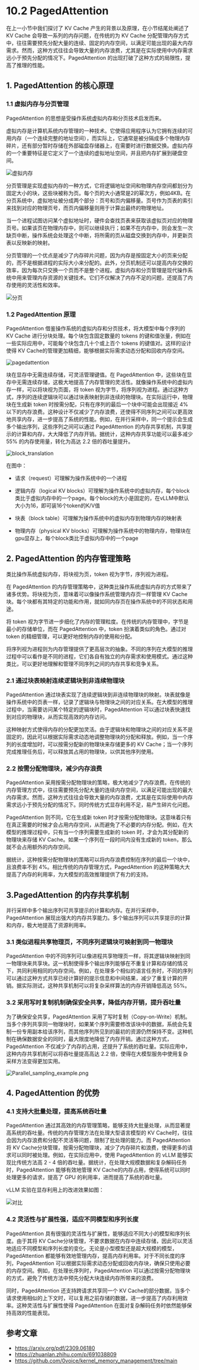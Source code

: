 # 10.2 PagedAttention

在上一小节中我们探讨了 KV Cache 产生的背景以及原理，在小节结尾处阐述了 KV Cache 会导致一系列的内存问题，在传统的为 KV Cache 分配管理内存方式中，往往需要预先分配大量的连续、固定的内存空间，以满足可能出现的最大内存需求。然而，这种方式往往会导致大量的内存浪费，尤其是在实际使用中内存需求远小于预先分配的情况下。PagedAttention 的出现打破了这种方式的局限性，提高了推理的性能。

## 1. PagedAttention 的核心原理

### 1.1 虚拟内存与分页管理 

PagedAttention 的思想是受操作系统虚拟内存和分页技术启发而来。

虚拟内存是计算机系统内存管理的一种技术。它使得应用程序认为它拥有连续的可用内存（一个连续完整的地址空间），而实际上，它通常是被分隔成多个物理内存碎片，还有部分暂时存储在外部磁盘存储器上，在需要时进行数据交换。虚拟内存的一个重要特征是它定义了一个连续的虚拟地址空间，并且把内存扩展到硬盘空间。

![虚拟内存](images/虚拟内存.png)

分页管理是实现虚拟内存的一种方式，它将逻辑地址空间和物理内存空间都划分为固定大小的块，这些块被称为页。每个页的大小通常是2的幂次方，例如4KB。在分页系统中，虚拟地址被分成两个部分：页号和页内偏移量。页号作为页表的索引来找到对应的物理页号，而页内偏移量则用于计算出最终的物理地址。

当一个进程试图访问某个虚拟地址时，硬件会查找页表来获取该虚拟页对应的物理页号。如果该页在物理内存中，则可以继续执行；如果不在内存中，则会发生一次缺页中断，操作系统会处理这个中断，将所需的页从磁盘交换到内存中，并更新页表以反映新的映射。

分页管理的一个优点是减少了内存碎片问题，因为内存是按固定大小的页来分配的，而不是根据进程的实际大小来分配的。此外，分页机制还可以提高内存交换的效率，因为每次只交换一个页而不是整个进程。虚拟内存和分页管理是现代操作系统中用来管理内存资源的关键技术。它们不仅解决了内存不足的问题，还提高了内存使用的灵活性和效率。

![分页](images/分页.png)

### 1.2 PagedAttention 原理

PagedAttention 借鉴操作系统的虚拟内存和分页技术，将大模型中每个序列的 KV Cache 进行分块处理。每个块包含固定数量的 tokens 的键和值张量，例如在一些实际应用中，可能每个块包含几十个或上百个 tokens 的键值对。这样的设计使得 KV Cache的管理更加精细，能够根据实际需求动态分配和回收内存空间。

![pagedattention](images/pagedattention.png)

块在显存中无需连续存储，可灵活管理键值。在 PagedAttention 中，这些块在显存中无需连续存储，这极大地提高了内存管理的灵活性。就像操作系统中的虚拟内存一样，可以将块视为页面，将 token 视为字节，将序列视为进程。通过这种方式，序列的连续逻辑块可以通过块表映射到非连续的物理块。在实际运行中，物理块在生成新 token 时按需分配，只有在序列的最后一个块中可能会出现接近 4% 以下的内存浪费。这种设计不仅减少了内存浪费，还使得不同序列之间可以更高效地共享内存，进一步提高了系统的性能。例如，在并行采样中，同一个提示会生成多个输出序列，这些序列之间可以通过 PagedAttention 的内存共享机制，共享提示的计算和内存，大大降低了内存开销。据统计，这种内存共享功能可以最多减少 55% 的内存使用量，转化为高达 2.2 倍的吞吐量提升。

![block_translation](images/block_translation.png)

在图中：

- 请求（request）可理解为操作系统中的一个进程

- 逻辑内存（logical KV blocks）可理解为操作系统中的虚拟内存，每个block类比于虚拟内存中的一个page。每个block的大小是固定的，在vLLM中默认大小为16，即可装16个token的K/V值

- 块表（block table）可理解为操作系统中的虚拟内存到物理内存的映射表

- 物理内存（physical KV blocks）可理解为操作系统中的物理内存，物理块在gpu显存上，每个block类比于虚拟内存中的一个page



## 2. PagedAttention 的内存管理策略

类比操作系统虚拟内存，将块视为页，token 视为字节，序列视为进程。

在 PagedAttention 的内存管理策略中，这种类比操作系统虚拟内存的方式带来了诸多优势。将块视为页，意味着可以像操作系统管理内存页一样管理 KV Cache 块。每个块都有其特定的功能和作用，就如同内存页在操作系统中的不同状态和用途。

将 token 视为字节进一步细化了内存的管理粒度。在传统的内存管理中，字节是最小的存储单位，而在 PagedAttention 中，token 扮演着类似的角色。通过对 token 的精细管理，可以更好地控制内存的使用和分配。

将序列视为进程则为内存管理提供了更高层次的抽象。不同的序列在大模型的推理过程中可以看作是不同的进程，它们各自有独立的内存需求和使用模式。通过这种类比，可以更好地理解和管理不同序列之间的内存共享和竞争关系。

### 2.1 通过块表映射连续逻辑块到非连续物理块

PagedAttention 通过块表实现了连续逻辑块到非连续物理块的映射。块表就像是操作系统中的页表一样，记录了逻辑块与物理块之间的对应关系。在大模型的推理过程中，当需要访问某个特定的逻辑块时，PagedAttention 可以通过块表快速找到对应的物理块，从而实现高效的内存访问。

这种映射方式使得内存的分配更加灵活。由于逻辑块和物理块之间的对应关系不是固定的，因此可以根据实际需求动态地调整物理块的分配和释放。例如，当一个序列的长度增加时，可以按需分配新的物理块来存储更多的 KV Cache；当一个序列完成推理任务后，可以释放其占用的物理块，以供其他序列使用。

### 2.2 按需分配物理块，减少内存浪费

PagedAttention 采用按需分配物理块的策略，极大地减少了内存浪费。在传统的内存管理方式中，往往需要预先分配大量的连续内存空间，以满足可能出现的最大内存需求。然而，这种方式往往会导致大量的内存浪费，尤其是在实际使用中内存需求远小于预先分配的情况下。同时传统方式显存利用不足，易产生碎片化问题。

PagedAttention 则不同，它在生成新 token 时才按需分配物理块。这意味着只有在真正需要的时候才会占用内存空间，从而避免了不必要的内存分配。例如，在大模型的推理过程中，只有当一个序列需要生成新的 token 时，才会为其分配新的物理块来存储 KV Cache。如果一个序列在一段时间内没有生成新的 token，那么就不会占用额外的内存空间。

据统计，这种按需分配物理块的策略可以将内存浪费控制在序列的最后一个块中，且浪费率不到 4%。相比传统的内存管理方式，PagedAttention 的这种策略大大提高了内存的利用率，为大模型的高效推理提供了有力的支持。



## 3.PagedAttention 的内存共享机制

并行采样中多个输出序列可共享提示的计算和内存。在并行采样中，PagedAttention 展现出强大的内存共享能力。多个输出序列可以共享提示的计算和内存，极大地提高了资源利用率。

### 3.1 类似进程共享物理页，不同序列逻辑块可映射到同一物理块

PagedAttention 中的不同序列可以像进程共享物理页一样，将其逻辑块映射到同一物理块来共享块。这一机制使得多个输出序列能够在不重复计算和存储的情况下，共同利用相同的内存空间。例如，在处理多个相似的语言任务时，不同的序列可以通过这种方式共享已经计算好的提示信息和中间结果，减少了重复计算的开销。据实际测试，这种共享机制可以将复杂采样算法的内存开销降低高达 55%。

### 3.2 采用写时复制机制确保安全共享，降低内存开销，提升吞吐量

为了确保安全共享，PagedAttention 采用了写时复制（Copy-on-Write）机制。当多个序列共享同一物理块时，如果某个序列需要修改该块中的数据，系统会先复制一份专用副本给该序列，而其他序列所见到的最初的资源仍然保持不变。这种机制在确保数据安全的同时，最大限度地降低了内存开销。通过这种方式，PagedAttention 不仅减少了内存的占用，还提升了系统的吞吐量。实际应用中，这种内存共享机制可以将吞吐量提高高达 2.2 倍，使得在大模型服务中使用复杂采样方法变得更加实用。

![Parallel_sampling_example.png](images/Parallel_sampling_example.png)



## 4. PagedAttention 的优势

### 4.1 支持大批量处理，提高系统吞吐量

PagedAttention 通过其高效的内存管理策略，能够支持大批量处理，从而显著提高系统的吞吐量。传统的内存管理方法在处理大型语言模型的 KV Cache时，往往会因为内存浪费和分配不灵活等问题，限制了批处理的能力。而 PagedAttention 将 KV Cache分块管理，按需分配物理块，减少了内存碎片和浪费，使得更多的请求可以同时被处理。例如，在实际应用中，使用 PagedAttention 的 vLLM 能够实现比传统方法高 2 - 4 倍的吞吐量。据统计，在处理大规模数据和复杂解码任务时，PagedAttention 能够有效地管理 KV Cache的内存占用，使得系统可以同时处理更多的请求，提高了 GPU 的利用率，进而提高了系统的吞吐量。

vLLM 实验在显存利用上的改进效果如图：

![对比](images/对比.png)

### 4.2 灵活性与扩展性强，适应不同模型和序列长度

PagedAttention 具有很强的灵活性与扩展性，能够适应不同大小的模型和序列长度。由于其将 KV Cache分块管理，不要求数据在内存中连续存储，因此可以灵活地适应不同模型和序列长度的变化。无论是小型模型还是超大规模的模型，PagedAttention 都能够有效地管理内存，提高内存利用率。对于不同长度的序列，PagedAttention 可以根据实际需求动态分配或回收内存块，确保只使用必要的内存空间。例如，在处理长序列时，PagedAttention 可以通过按需分配物理块的方式，避免了传统方法中预先分配大块连续内存所带来的浪费。

同时，PagedAttention 还支持跨请求共享同一个 KV Cache的部分数据，当多个请求使用相似的上下文时，可以复用之前存储的数据，进一步提高了内存利用效率。这种灵活性与扩展性使得 PagedAttention 在面对复杂解码任务时依然能够保持高效的性能表现。



## 参考文章

- https://arxiv.org/pdf/2309.06180
- https://zhuanlan.zhihu.com/p/691038809
- https://github.com/0voice/kernel_memory_management/tree/main